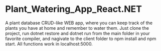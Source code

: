 # Plant_Watering_App_React.NET

A plant database CRUD-like WEB app, where you can keep track of the plants you have at home and remember to water them. Just clone the project, run dotnet restore and dotnet run from the main folder in your favorite compiler, and nagivate to the client folder to npm install and npm start. All functions work in localhost:5000. 
